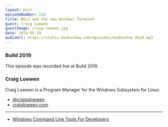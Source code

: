 ```yaml
---
layout: post
episodeNumber: 220
title: WSL2 and the new Windows Terminal
guest: Craig Loewen
guestImage: craig-loewen.jpg
date: 2019-05-19
audioUrl: https://static.msdevshow.com/episodes/msdevshow_0220.mp3
--- 
```


### Build 2019

This episode was recorded live at Build 2019. 

### Craig Loewen

Craig Loewen is a Program Manager for the Windows Subsystem for Linux.

 - [@craigaloewen](https://twitter.com/craigaloewen)
 - [craigloewen.com](http://www.craigloewen.com/)

--------------------------------------------------------------

 - [Windows Command Line Tools For Developers](https://devblogs.microsoft.com/commandline/)